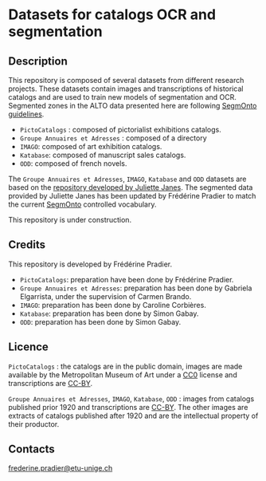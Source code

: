 # Datasets for catalogs OCR and segmentation 

## Description

This repository is composed of several datasets from different research projects. These datasets contain images and transcriptions of historical catalogs and are used to train new models of segmentation and OCR. 
Segmented zones in the ALTO data presented here are following [SegmOnto guidelines](https://github.com/SegmOnto/Guidelines). 

- `PictoCatalogs` : composed of pictorialist exhibitions catalogs. 
- `Groupe Annuaires et Adresses` : composed of a directory
- `IMAGO`: composed of art exhibition catalogs. 
- `Katabase`: composed of manuscript sales catalogs. 
- `ODD`: composed of french novels. 

The `Groupe Annuaires et Adresses`, `IMAGO`, `Katabase` and `ODD` datasets are based on the [repository developed by Juliette Janes](https://github.com/Juliettejns/cataloguesSegmentationOCR/). 
The segmented data provided by Juliette Janes has been updated by Frédérine Pradier to match the current [SegmOnto](https://github.com/SegmOnto) controlled vocabulary. 

This repository is under construction. 

## Credits 

This repository is developed by Frédérine Pradier.

- `PictoCatalogs`: preparation have been done by Frédérine Pradier.
- `Groupe Annuaires et Adresses`: preparation has been done by Gabriela Elgarrista, under the supervision of Carmen Brando.
- `IMAGO`: preparation has been done by Caroline Corbières.
- `Katabase`: preparation has been done by Simon Gabay.
- `ODD`: preparation has been done by Simon Gabay.

## Licence

`PictoCatalogs` : the catalogs are in the public domain, images are made available by the Metropolitan Museum of Art under a [CC0](https://creativecommons.org/publicdomain/zero/1.0/deed.fr) license and transcriptions are [CC-BY](https://creativecommons.org/licenses/by/2.0/fr/).

`Groupe Annuaires et Adresses`, `IMAGO`, `Katabase`, `ODD` : images from catalogs published prior 1920 and transcriptions are [CC-BY](https://creativecommons.org/licenses/by/2.0/fr/). The other images are extracts of catalogs published after 1920 and are the intellectual property of their productor.

## Contacts

frederine.pradier@etu-unige.ch

